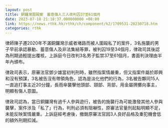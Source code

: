 ```yaml
---
layout: post
title: 銅鑼灣圍毆案　蓄意傷人三人改判囚37至61個月
date: 2023-07-18 21:18:37.000000000 +08:00
link: https://news.rthk.hk/rthk/ch/component/k2/1709531-20230718.htm
categories: rthk
---
```


律師陳子遷2020年不滿銅鑼灣示威者堵路而被人圍毆私了的案件，3名施襲的男子早前承認暴動、蓄意傷人及非法集結等罪，被判囚19至34個月，律政司其後認為刑期過輕提出覆核，上訴庭今日改判3名男子監禁37至61個月，書面判決理由半年內頒布。

律政司表示，原審法官鄧少雄當初判刑時，雖然指案情嚴重，但又指案件屬於即興和沒有預謀，3名被告沒有帶領角色，認為是淡化他們的行為，3名被告夥同15人一直追打事主近20分鐘，長雨傘襲擊他頭部、頸部、背部，用金屬牌擲向事主，明顯有傷人意圖。

律政司認為，當日銅鑼灣有過千人參與遊行，被告的施襲行為可能激發其他人參與襲擊，案件涉及「私了」行為，判刑必須有阻嚇性，原審法官量刑起點明顯不足，未能反映案情嚴重。上訴庭經考慮後，撤銷原審法官因3人良好品格及重犯機會低的額外刑期扣減。
